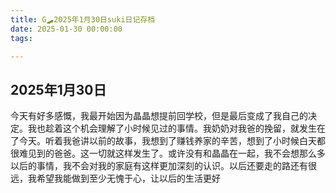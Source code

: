 ```yaml
---
title: G🛹2025年1月30日suki日记存档
date: 2025-01-30 00:00:00
tags:

---
```


## 2025年1月30日
今天有好多感慨，我最开始因为晶晶想提前回学校，但是最后变成了我自己的决定。我也趁着这个机会理解了小时候见过的事情。我奶奶对我爸的挽留，就发生在了今天。听着我爸讲以前的故事，我想到了赚钱养家的辛苦，想到了小时候白天都很难见到的爸爸。这一切就这样发生了。或许没有和晶晶在一起，我不会想那么多以后的事情，我不会对我的家庭有这样更加深刻的认识。以后还要走的路还有很远，我希望我能做到至少无愧于心，让以后的生活更好